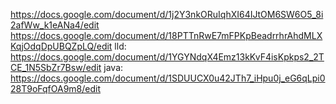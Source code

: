 https://docs.google.com/document/d/1j2Y3nkORuIqhXI64IJtOM6SW6O5_8i2afWw_k1eANa4/edit
https://docs.google.com/document/d/18PTTnRwE7mFPKpBeadrrhrAhdMLXKqjOdqDpUBQZpLQ/edit
lld: https://docs.google.com/document/d/1YGYNdqX4Emz13kKvF4isKpkps2_2TCE_1N5SbZr7Bsw/edit
java: https://docs.google.com/document/d/1SDUUCX0u42JTh7_iHpu0j_eG6qLpi028T9oFqfOA9m8/edit
